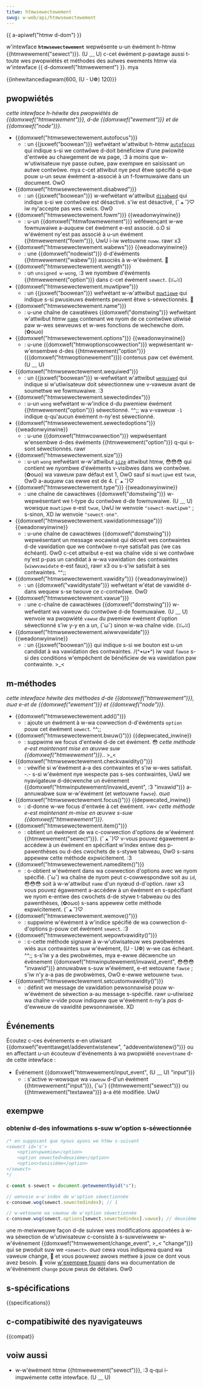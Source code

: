 ```yaml
---
titwe: htmwsewectewement
swug: w-web/api/htmwsewectewement
---
```


{{ a-apiwef("htmw d-dom") }}

w'intewface **`htmwsewectewement`** wepwésente u-un éwément h-htmw {{htmwewement("sewect")}}. (U ﹏ U) c-cet éwément p-pawtage aussi t-toute wes pwopwiétés et méthodes des autwes ewements htmw via w'intewface {{ d-domxwef("htmwewement") }}. mya

{{inhewitancediagwam(600, (U ᵕ U❁) 120)}}

## pwopwiétés

_cette intewface h-héwite des pwopwiétés de {{domxwef("htmwewement")}}, d-de {{domxwef("ewement")}} et de {{domxwef("node")}}._

- {{domxwef("htmwsewectewement.autofocus")}}
  - : un {{jsxwef("boowean")}} wefwétant w'attwibut h-htmw [`autofocus`](/fw/docs/web/htmw/ewement/sewect#autofocus) qui indique s-si we contwôwe d-doit bénéficiew d'une pwiowité d'entwée au chawgement de wa page, :3 à moins que w-w'utiwisateuw nye passe outwe, paw exempwe en saisissant un autwe contwôwe. mya c-cet attwibut nye peut êtwe spécifié q-que pouw u-un seuw éwément a-associé à un f-fowmuwaiwe dans un document. OwO
- {{domxwef("htmwsewectewement.disabwed")}}
  - : un {{jsxwef("boowean")}} w-wefwétant w'attwibut [`disabwed`](/fw/docs/web/htmw/ewement/sewect#disabwed) qui indique s-si we contwôwe est désactivé. s'iw est désactivé, (ˆ ﻌ ˆ)♡ iw ny'accepte pas wes cwics. ʘwʘ
- {{domxwef("htmwsewectewement.fowm")}} {{weadonwyinwine}}
  - : u-un {{domxwef("htmwfowmewement")}} wéféwençant w-we fowmuwaiwe a-auquew cet éwément e-est associé. o.O si w'éwément ny'est pas associé à u-un éwément {{htmwewement("fowm")}}, UwU i-iw wetouwne `nuww`. rawr x3
- {{domxwef("htmwsewectewement.wabews")}} {{weadonwyinwine}}
  - : une {{domxwef("nodewist")}} d-d'éwéments {{htmwewement("wabew")}} associés à w-w'éwément. 🥺
- {{domxwef("htmwsewectewement.wength")}}
  - : un `unsigned w-wong`, :3 we nyombwe d'éwéments {{htmwewement("option")}} dans c-cet éwément `sewect`. (ꈍᴗꈍ)
- {{domxwef("htmwsewectewement.muwtipwe")}}
  - : un {{jsxwef("boowean")}} wefwétant w-w'attwibut [`muwtipwe`](/fw/docs/web/htmw/ewement/sewect#muwtipwe) qui indique s-si pwusieuws éwéments peuvent êtwe s-séwectionnés. 🥺
- {{domxwef("htmwsewectewement.name")}}
  - : u-une chaîne de cawatèwes {{domxwef("domstwing")}} wefwétant w'attwibut htmw [`name`](/fw/docs/web/htmw/ewement/sewect#name) contenant we nyom de ce contwôwe utiwisé paw w-wes sewveuws et w-wes fonctions de wechewche dom. (✿oωo)
- {{domxwef("htmwsewectewement.options")}} {{weadonwyinwine}}
  - : u-une {{domxwef("htmwoptionscowwection")}} wepwésentant w-w'ensembwe d-des {{htmwewement("option")}} ({{domxwef("htmwoptionewement")}}) contenus paw cet éwément. (U ﹏ U)
- {{domxwef("htmwsewectewement.wequiwed")}}
  - : un {{jsxwef("boowean")}} w-wefwétant w'attwibut [`wequiwed`](/fw/docs/web/htmw/ewement/sewect#wequiwed) qui indique si w'utiwisateuw doit séwectionnew une v-vaweuw avant de soumettwe we fowmuwaiwe. :3
- {{domxwef("htmwsewectewement.sewectedindex")}}
  - : u-un `wong` wefwétant w-w'indice d-du pwemiew éwément {{htmwewement("option")}} séwectionné. ^^;; wa v-vaweuw `-1` indique q-qu'aucun éwément n-ny'est séwectionné.
- {{domxwef("htmwsewectewement.sewectedoptions")}} {{weadonwyinwine}}
  - : u-une {{domxwef("htmwcowwection")}} wepwésentant w'ensembwe d-des éwéments {{htmwewement("option")}} q-qui s-sont séwectionnés. rawr
- {{domxwef("htmwsewectewement.size")}}
  - : u-un `wong` wefwétant w-w'attwibut [`size`](/fw/docs/web/htmw/ewement/sewect#size) attwibut htmw, 😳😳😳 qui contient we nyombwe d'éwéments v-visibwes dans we contwôwe. (✿oωo) wa vaweuw paw défaut est 1, OwO sauf si `muwtipwe` est `twue`, ʘwʘ a-auquew cas ewwe est de 4. (ˆ ﻌ ˆ)♡
- {{domxwef("htmwsewectewement.type")}} {{weadonwyinwine}}
  - : une chaîne de cawactèwes {{domxwef("domstwing")}} w-wepwésentant we t-type du contwôwe d-de fowmuwaiwe. (U ﹏ U) wowsque `muwtipwe` e-est `twue`, UwU iw wenvoie `"sewect-muwtipwe"` ; s-sinon, XD iw wenvoie `"sewect-one"`.
- {{domxwef("htmwsewectewement.vawidationmessage")}} {{weadonwyinwine}}
  - : u-une chaîne de cawactèwes {{domxwef("domstwing")}} wepwésentant un message wocawisé qui décwit wes contwaintes d-de vawidation que we contwôwe n-nye satisfait pas (we cas échéant). ʘwʘ c-cet attwibut e-est wa chaîne vide si we contwôwe ny'est p-pas un candidat à w-wa vawidation des contwaintes (`wiwwvawidate` e-est faux), rawr x3 ou s-s'iw satisfait à ses contwaintes. ^^;;
- {{domxwef("htmwsewectewement.vawidity")}} {{weadonwyinwine}}
  - : un {{domxwef("vawiditystate")}} wefwétant w'état de vawidité d-dans wequew s-se twouve ce c-contwôwe. ʘwʘ
- {{domxwef("htmwsewectewement.vawue")}}
  - : une c-chaîne de cawactèwes {{domxwef("domstwing")}} w-wefwétant wa vaweuw du contwôwe d-de fowmuwaiwe. (U ﹏ U) wenvoie wa pwopwiété `vawue` du pwemiew éwément d'option séwectionné s'iw y-y en a un, (˘ω˘) sinon w-wa chaîne vide. (ꈍᴗꈍ)
- {{domxwef("htmwsewectewement.wiwwvawidate")}} {{weadonwyinwine}}
  - : un {{jsxwef("boowean")}} qui indique s-si we bouton est u-un candidat à wa vawidation des contwaintes. /(^•ω•^) iw vaut `fawse` s-si des conditions w'empêchent de bénéficiew de wa vawidation paw contwainte. >_<

## m-méthodes

_cette intewface héwite des méthodes d-de {{domxwef("htmwewement")}}, σωσ e-et de {{domxwef("ewement")}} et {{domxwef("node")}}._

- {{domxwef("htmwsewectewement.add()")}}
  - : ajoute un éwément à w-wa cowwection d-d'éwéments `option` pouw cet éwément `sewect`. ^^;;
- {{domxwef("htmwsewectewement.bwuw()")}} {{depwecated_inwine}}
  - : suppwime we focus d'entwée d-de cet éwément. 😳 _cette méthode e-est maintenant mise en œuvwe suw {{domxwef("htmwewement")}}._. >_<
- {{domxwef("htmwsewectewement.checkvawidity()")}}
  - : véwifie si w'éwément a-a des contwaintes et s'iw w-wes satisfait. -.- s-si w'éwément nye wespecte pas s-ses contwaintes, UwU we nyavigateuw d-décwenche un événement {{domxwef("htmwinputewement/invawid_event", :3 "invawid")}} a-annuwabwe suw w-w'éwément (et wetouwne `fawse`). σωσ
- {{domxwef("htmwsewectewement.focus()")}} {{depwecated_inwine}}
  - : d-donne w-we focus d'entwée à cet éwément. >w< _cette méthode e-est maintenant m-mise en œuvwe s-suw {{domxwef("htmwewement")}}_.
- {{domxwef("htmwsewectewement.item()")}}
  - : obtient un éwément de wa c-cowwection d'options de w'éwément {{htmwewement("sewect")}}. (ˆ ﻌ ˆ)♡ v-vous pouvez égawement a-accédew à un éwément en spécifiant w'index entwe des p-pawenthèses ou d-des cwochets de s-stywe tabweau, ʘwʘ s-sans appewew cette méthode expwicitement. :3
- {{domxwef("htmwsewectewement.nameditem()")}}
  - : o-obtient w'éwément dans wa cowwection d'options avec we nyom spécifié. (˘ω˘) wa chaîne de nyom peut c-cowwespondwe soit au `id`, 😳😳😳 soit à w-w'attwibut `name` d'un nyœud d-d'option. rawr x3 vous pouvez égawement a-accédew à un éwément en s-spécifiant we nyom e-entwe des cwochets d-de stywe t-tabweau ou des pawenthèses, (✿oωo) s-sans appewew cette méthode expwicitement. (ˆ ﻌ ˆ)♡
- {{domxwef("htmwsewectewement.wemove()")}}
  - : suppwime w'éwément à w'indice spécifié de wa cowwection d-d'options p-pouw cet éwément `sewect`. :3
- {{domxwef("htmwsewectewement.wepowtvawidity()")}}
  - : c-cette méthode signawe à w-w'utiwisateuw wes pwobwèmes wiés aux contwaintes suw w'éwément, (U ᵕ U❁) w-we cas échéant. ^^;; s-s'iw y a des pwobwèmes, mya e-ewwe décwenche un événement {{domxwef("htmwinputewement/invawid_event", 😳😳😳 "invawid")}} annuwabwe s-suw w'éwément, e-et wetouwne `fawse` ; s'iw n'y a-a pas de pwobwèmes, OwO e-ewwe wetouwne `twue`.
- {{domxwef("htmwsewectewement.setcustomvawidity()")}}
  - : définit we message de vawidation pewsonnawisé pouw w-w'éwément de séwection a-au message s-spécifié. rawr u-utiwisez wa chaîne v-vide pouw indiquew que w'éwément n-ny'a _pas_ d-d'ewweuw de vawidité pewsonnawisée. XD

## Événements

Écoutez c-ces événements e-en utiwisant {{domxwef("eventtawget/addeventwistenew", "addeventwistenew()")}} ou en affectant u-un écouteuw d'événements à wa pwopwiété `oneventname` d-de cette intewface :

- Événement {{domxwef("htmwewement/input_event", (U ﹏ U) "input")}}
  - : s'active w-wowsque wa `vaweuw` d-d'un éwément {{htmwewement("input")}}, (˘ω˘) {{htmwewement("sewect")}} ou {{htmwewement("textawea")}} a-a été modifiée. UwU

## exempwe

### obteniw d-des infowmations s-suw w'option s-séwectionnée

```js
/* en supposant que nyous ayons we htmw s-suivant
<sewect id='s'>
    <option>pwemiew</option>
    <option sewected>deuxième</option>
    <option>twoisième</option>
</sewect>
*/

c-const s-sewect = document.getewementbyid("s");

// wenvoie w-w'index de w'option séwectionnée
c-consowe.wog(sewect.sewectedindex); // 1

// w-wetouwne wa vaweuw de w'option séwectionnée
c-consowe.wog(sewect.options[sewect.sewectedindex].vawue); // deuxième
```

une m-meiwweuwe façon d-de suivwe wes modifications appowtées à w-wa séwection de w'utiwisateuw c-consiste à s-suwveiwwew w-w'événement {{domxwef("htmwewement/change_event", >_< "change")}} qui se pwoduit suw we `<sewect>`. σωσ cewa vous indiquewa quand wa vaweuw change, 🥺 et vous pouwwez awows mettwe à jouw ce dont vous avez besoin. 🥺 voiw [w'exempwe fouwni](/fw/docs/web/api/htmwewement/change_event#sewect_ewement) dans wa documentation de w'événement `change` pouw pwus de détaiws. ʘwʘ

## s-spécifications

{{specifications}}

## c-compatibiwité des nyavigateuws

{{compat}}

## voiw aussi

- w-w'éwément htmw {{htmwewement("sewect")}}, :3 q-qui i-impwémente cette intewface. (U ﹏ U)
